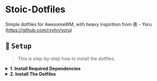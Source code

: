 # Stoic-Dotfiles
Simple dotfiles for AwesomeWM, with heavy inspirition from 夜 - Yoru (https://github.com/rxyhn/yoru)
<br>
<!-- SETUP -->

## :wrench: ‎ <samp>Setup</samp>

> This is step-by-step how to install the dotfiles.

<details>
<summary><b>1. Install Required Dependencies</b></summary>
<br>

:warning: ‎ **This setup instructions only provided for Arch Linux (and other Arch-based distributions)**

> First of all you should install the [git version of AwesomeWM](https://github.com/awesomeWM/awesome/).

```sh
yay -S awesome-git
```

> Install necessary dependencies

```sh
yay -Sy picom-git wezterm rofi lxappearance-gtk3 xclip redshift betterlockscreen maim feh 
```
</details>

<details>
<summary><b>2. Install The Dotfiles</b></summary>
<br>

> Clone this repository

```sh
git clone --depth 1 --recurse-submodules https://github.com/timothfee/stoic-dotfiles.git
cd awesome-dotfiles && git submodule update --remote --merge
```

> Copy config files

```sh
cp -r config/* ~/.config/
```

> Install a few fonts (mainly icon fonts) in order for text and icons to be rendered properly.

Necessary fonts:

- **Roboto** - [here](https://fonts.google.com/specimen/Roboto)
- **Material Design Icons** - [here](https://github.com/google/material-design-icons)
- **Icomoon** - [here](https://www.dropbox.com/s/hrkub2yo9iapljz/icomoon.zip?dl=0)


Once you download them and unpack them, place them into `~/.fonts` or `~/.local/share/fonts`.

Or you can find the required fonts inside the `misc/fonts` folder of this repository.

```sh
cp -r misc/fonts/* ~/.fonts/
# or to ~/.local/share/fonts
cp -r misc/fonts/* ~/.local/share/fonts/
```

And run this command for your system to detect the newly installed fonts.

```sh
fc-cache -fv
```
> Install NVChad (https://nvchad.com/docs/quickstart/install)
```sh
git clone https://github.com/NvChad/starter ~/.config/nvim && nvim
```

> Finally, now you can login with AwesomeWM

Congrats. :tada:

Log out from your current desktop session and log in into AwesomeWM.

</details>
